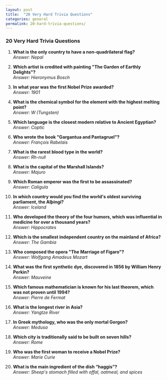 ```yaml
---
layout: post
title:  "20 Very Hard Trivia Questions"
categories: general
permalink: 20-hard-trivia-questions/
---
```


### 20 Very Hard Trivia Questions

1. **What is the only country to have a non-quadrilateral flag?**  
   *Answer: Nepal*

2. **Which artist is credited with painting "The Garden of Earthly Delights"?**  
   *Answer: Hieronymus Bosch*

3. **In what year was the first Nobel Prize awarded?**  
   *Answer: 1901*

4. **What is the chemical symbol for the element with the highest melting point?**  
   *Answer: W (Tungsten)*

5. **Which language is the closest modern relative to Ancient Egyptian?**  
   *Answer: Coptic*

6. **Who wrote the book "Gargantua and Pantagruel"?**  
   *Answer: François Rabelais*

7. **What is the rarest blood type in the world?**  
   *Answer: Rh-null*

8. **What is the capital of the Marshall Islands?**  
   *Answer: Majuro*

9. **Which Roman emperor was the first to be assassinated?**  
   *Answer: Caligula*

10. **In which country would you find the world's oldest surviving parliament, the Alþingi?**  
    *Answer: Iceland*

11. **Who developed the theory of the four humors, which was influential in medicine for over a thousand years?**  
    *Answer: Hippocrates*

12. **Which is the smallest independent country on the mainland of Africa?**  
    *Answer: The Gambia*

13. **Who composed the opera "The Marriage of Figaro"?**  
    *Answer: Wolfgang Amadeus Mozart*

14. **What was the first synthetic dye, discovered in 1856 by William Henry Perkin?**  
    *Answer: Mauveine*

15. **Which famous mathematician is known for his last theorem, which was not proven until 1994?**  
    *Answer: Pierre de Fermat*

16. **What is the longest river in Asia?**  
    *Answer: Yangtze River*

17. **In Greek mythology, who was the only mortal Gorgon?**  
    *Answer: Medusa*

18. **Which city is traditionally said to be built on seven hills?**  
    *Answer: Rome*

19. **Who was the first woman to receive a Nobel Prize?**  
    *Answer: Marie Curie*

20. **What is the main ingredient of the dish “haggis”?**  
    *Answer: Sheep's stomach filled with offal, oatmeal, and spices*

